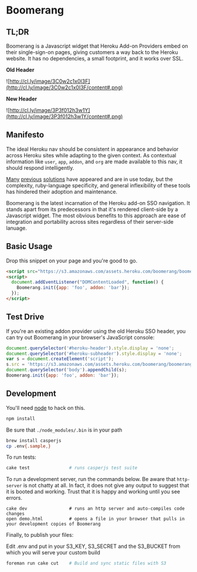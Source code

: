 # Boomerang

## TL;DR

Boomerang is a Javascript widget that Heroku Add-on Providers embed on their
single-sign-on pages, giving customers a way back to the Heroku website.
It has no dependencies, a small footprint, and it works over SSL.

**Old Header**

![http://cl.ly/image/3C0w2c1x0I3F](http://cl.ly/image/3C0w2c1x0I3F/content#.png)

**New Header**

![http://cl.ly/image/3P3f012h3w1Y](http://cl.ly/image/3P3f012h3w1Y/content#.png)

## Manifesto

The ideal Heroku nav should be consistent in appearance and behavior across Heroku sites
while adapting to the given context. As contextual information like `user`, `app`, `addon`, and `org`
are made available to this nav, it should respond intelligently.

[Many](https://github.com/heroku/heroku-nav)
[previous](https://github.com/heroku/fuji)
[solutions](https://github.com/heroku/fuji-sherpa) have appeared and are in use today, but the
complexity, ruby-language specificity, and general inflexibility of these tools has hindered
their adoption and maintenance.

Boomerang is the latest incarnation of the Heroku add-on SSO navigation. It stands apart from its predecessors in that it's rendered client-side by a Javascript widget. The most obvious benefits to this approach are ease of integration and portability across sites regardless of their server-side lanuage.

## Basic Usage

Drop this snippet on your page and you're good to go.

```html
<script src="https://s3.amazonaws.com/assets.heroku.com/boomerang/boomerang.js"></script>
<script>
  document.addEventListener("DOMContentLoaded", function() {
    Boomerang.init({app: 'foo', addon: 'bar'});
  });
</script>
```

## Test Drive

If you're an existing addon provider using the old Heroku SSO header, you can try out
Boomerang in your browser's JavaScript console:

```js
document.querySelector('#heroku-header').style.display = 'none';
document.querySelector('#heroku-subheader').style.display = 'none';
var s = document.createElement('script');
s.src = 'https://s3.amazonaws.com/assets.heroku.com/boomerang/boomerang.js';
document.querySelector('body').appendChild(s);
Boomerang.init({app: 'foo', addon: 'bar'});
```

## Development

You'll need [node](http://nodejs.org/download/) to hack on this.

```bash
npm install
```

Be sure that ```./node_modules/.bin``` is in your path

```bash
brew install casperjs
cp .env{.sample,}
```

To run tests:

```bash
cake test               # runs casperjs test suite
```

To run a development server, run the commands below.
Be aware that `http-server` is not chatty at all.
In fact, it does not give any output to suggest that it is booted and working.
Trust that it is happy and working until you see errors.

```
cake dev                # runs an http server and auto-compiles code changes
open demo.html          # opens a file in your browser that pulls in your development copies of Boomerang
```

Finally, to publish your files:

Edit .env and put in your S3_KEY, S3_SECRET and the S3_BUCKET from which you will serve your custom build

```bash
foreman run cake cut    # Build and sync static files with S3
```
